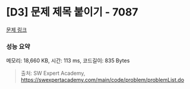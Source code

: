 # [D3] 문제 제목 붙이기 - 7087 

[문제 링크](https://swexpertacademy.com/main/code/problem/problemDetail.do?contestProbId=AWkIdD46A5EDFAXC) 

### 성능 요약

메모리: 18,660 KB, 시간: 113 ms, 코드길이: 835 Bytes



> 출처: SW Expert Academy, https://swexpertacademy.com/main/code/problem/problemList.do